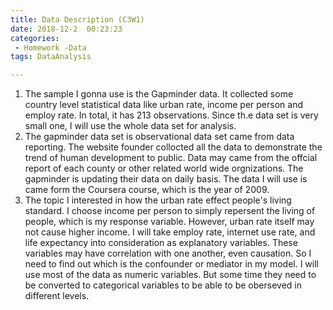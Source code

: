 ```yaml
---
title: Data Description (C3W1)
date: 2018-12-2  00:23:23
categories:
 - Homework -Data
tags: DataAnalysis

---
```




1. The sample I gonna use is the Gapminder data. It collected some country level statistical data like urban rate, income per person and employ rate. In total, it has 213 observations. Since th.e data set is very small one, I will use the whole data set for analysis.
2. The gapminder data set is observational data set came from data reporting. The website founder collocted all the data to demonstrate the trend of human development to public. Data may came from the offcial report of each county or other related world wide orgnizations. The gapminder is updating their data on daily basis. The data I will use is came form the Coursera course, which is the year of 2009.
3.  The topic I interested in how the urban rate effect people's living standard. I choose income per person to simply repersent the living of people, which is my response variable. However, urban rate itself may not cause higher income. I will take employ rate, internet use rate, and life expectancy into consideration as explanatory variables. These variables may have correlation with one another, even causation. So I need to find out which is the confounder or mediator in my model. I will use most of the data as numeric variables. But some time they need to be converted to categorical variables to be able to be oberseved in different levels.




